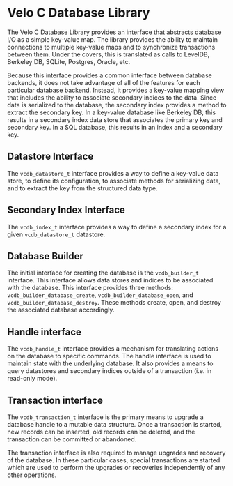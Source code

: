 Velo C Database Library
=======================

The Velo C Database Library provides an interface that abstracts database I/O as
a simple key-value map.  The library provides the ability to maintain
connections to multiple key-value maps and to synchronize transactions between
them.  Under the covers, this is translated as calls to LevelDB, Berkeley DB,
SQLite, Postgres, Oracle, etc.

Because this interface provides a common interface between database backends, it
does not take advantage of all of the features for each particular database
backend.  Instead, it provides a key-value mapping view that includes the
ability to associate secondary indices to the data.  Since data is serialized to
the database, the secondary index provides a method to extract the secondary
key.  In a key-value database like Berkeley DB, this results in a secondary
index data store that associates the primary key and secondary key.  In a SQL
database, this results in an index and a secondary key.

Datastore Interface
-------------------

The `vcdb_datastore_t` interface provides a way to define a key-value data
store, to define its configuration, to associate methods for serializing data,
and to extract the key from the structured data type.

Secondary Index Interface
-------------------------

The `vcdb_index_t` interface provides a way to define a secondary index for a
given `vcdb_datastore_t` datastore.

Database Builder
----------------

The initial interface for creating the database is the `vcdb_builder_t`
interface.  This interface allows data stores and indices to be associated with
the database.  This interface provides three methods:
`vcdb_builder_database_create`, `vcdb_builder_database_open`, and
`vcdb_builder_database_destroy`.  These methods create, open, and destroy the
associated database accordingly.

Handle interface
----------------

The `vcdb_handle_t` interface provides a mechanism for translating actions on
the database to specific commands.  The handle interface is used to maintain
state with the underlying database.  It also provides a means to query
datastores and secondary indices outside of a transaction (i.e. in read-only
mode).

Transaction interface
---------------------

The `vcdb_transaction_t` interface is the primary means to upgrade a database
handle to a mutable data structure.  Once a transaction is started, new records
can be inserted, old records can be deleted, and the transaction can be
committed or abandoned.

The transaction interface is also required to manage upgrades and recovery of
the database.  In these particular cases, special transactions are started which
are used to perform the upgrades or recoveries independently of any other
operations.
